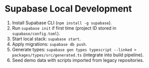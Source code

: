 # Supabase Local Development

1. Install Supabase CLI (`npm install -g supabase`).
2. Run `supabase init` if first time (project ID stored in `supabase/config.toml`).
3. Start local stack: `supabase start`.
4. Apply migrations: `supabase db push`.
5. Generate types: `supabase gen types typescript --linked > packages/types/src/generated.ts` (integrate into build pipeline).
6. Seed demo data with scripts imported from legacy repositories.

